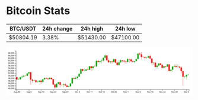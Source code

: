 # Bitcoin Stats

BTC/USDT|24h change|24h high|24h low|
|---|---|---|---|
|$50804.19|3.38%|$51430.00|$47100.00|

<img src="./chart.svg">
